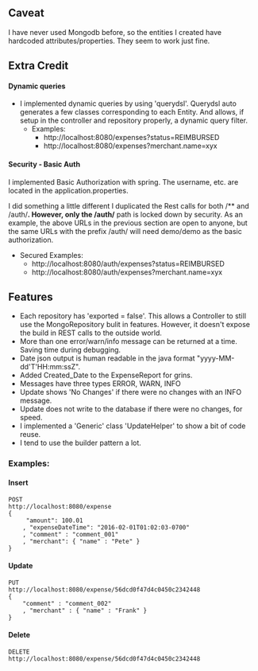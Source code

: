 
## Caveat
I have never used Mongodb before, so the entities I created have hardcoded 
attributes/properties.  They seem to work just fine.

## Extra Credit 

#### Dynamic queries
* I implemented dynamic queries by using 'querydsl'.  Querydsl auto generates a few classes
    corresponding to each Entity.  And allows, if setup in the controller and repository 
    properly, a dynamic query filter.
  * Examples:            
    * http://localhost:8080/expenses?status=REIMBURSED
    * http://localhost:8080/expenses?merchant.name=xyx

#### Security - Basic Auth
I implemented Basic Authorization with spring.  The username, etc. are located in the application.properties.
 
I did something a little different I duplicated the Rest calls for both /** and /auth/**.  However, 
only the /auth/** path is locked down by security.  As an example, the above URLs in the previous section
are open to anyone, but the same URLs with the prefix /auth/ will need demo/demo as the basic authorization.   
  * Secured Examples:            
    * http://localhost:8080/auth/expenses?status=REIMBURSED
    * http://localhost:8080/auth/expenses?merchant.name=xyx

## Features 

* Each repository has 'exported = false'.  This allows a Controller to still use the 
    MongoRepository bulit in features.  However, it doesn't expose the build in REST 
    calls to the outside world.
* More than one error/warn/info message can be returned at a time.  Saving time during debugging. 
* Date json output is human readable in the java format "yyyy-MM-dd'T'HH:mm:ssZ". 
* Added Created_Date to the ExpenseReport for grins.
* Messages have three types ERROR, WARN, INFO
* Update shows 'No Changes' if there were no changes with an INFO message.
* Update does not write to the database if there were no changes, for speed.
* I implemented a 'Generic' class 'UpdateHelper' to show a bit of code reuse.
* I tend to use the builder pattern a lot.

### Examples:

#### Insert

```
POST
http://localhost:8080/expense
{
     "amount": 100.01
    , "expenseDateTime": "2016-02-01T01:02:03-0700"
    , "comment" : "comment_001"
    , "merchant": { "name" : "Pete" }
}
```

#### Update

```
PUT
http://localhost:8080/expense/56dcd0f47d4c0450c2342448
{
    "comment" : "comment_002"
    , "merchant" : { "name" : "Frank" }
}
```
#### Delete

```
DELETE
http://localhost:8080/expense/56dcd0f47d4c0450c2342448
```
